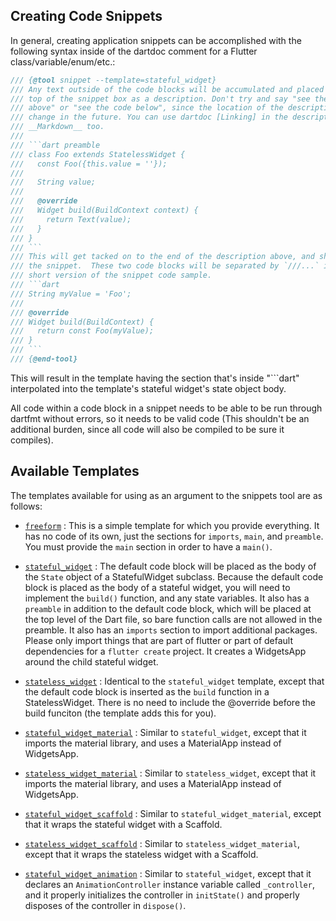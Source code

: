 ## Creating Code Snippets

In general, creating application snippets can be accomplished with the following
syntax inside of the dartdoc comment for a Flutter class/variable/enum/etc.:

```dart
/// {@tool snippet --template=stateful_widget}
/// Any text outside of the code blocks will be accumulated and placed at the
/// top of the snippet box as a description. Don't try and say "see the code
/// above" or "see the code below", since the location of the description may
/// change in the future. You can use dartdoc [Linking] in the description, and
/// __Markdown__ too.
/// 
/// ```dart preamble
/// class Foo extends StatelessWidget {
///   const Foo({this.value = ''});
/// 
///   String value; 
/// 
///   @override
///   Widget build(BuildContext context) {
///     return Text(value);
///   }
/// }
/// ```
/// This will get tacked on to the end of the description above, and shown above
/// the snippet.  These two code blocks will be separated by `///...` in the
/// short version of the snippet code sample.
/// ```dart
/// String myValue = 'Foo';
/// 
/// @override
/// Widget build(BuildContext) {
///   return const Foo(myValue);
/// }
/// ```
/// {@end-tool}
```

This will result in the template having the section that's inside "```dart"
interpolated into the template's stateful widget's state object body.

All code within a code block in a snippet needs to be able to be run through
dartfmt without errors, so it needs to be valid code (This shouldn't be an
additional burden, since all code will also be compiled to be sure it compiles).

## Available Templates

The templates available for using as an argument to the snippets tool are as
follows:

- [`freeform`](freeform.tmpl) :
  This is a simple template for which you provide everything.  It has no code of
  its own, just the sections for `imports`, `main`, and `preamble`. You must
  provide the `main` section in order to have a `main()`.

- [`stateful_widget`](stateful_widget.tmpl) :
  The default code block will be placed as the body of the `State` object of a
  StatefulWidget subclass. Because the default code block is placed as the body
  of a stateful widget, you will need to implement the `build()` function, and any
  state variables. It also has a `preamble` in addition to the default code
  block, which will be placed at the top level of the Dart file, so bare
  function calls are not allowed in the preamble.  It also has an `imports`
  section to import additional packages. Please only import things that are part
  of flutter or part of default dependencies for a `flutter create` project.
  It creates a WidgetsApp around the child stateful widget.

- [`stateless_widget`](stateless_widget.tmpl) :
  Identical to the `stateful_widget` template, except that the default code
  block is inserted as the `build` function in a
  StatelessWidget. There is no need to include the @override before the build
  funciton (the template adds this for you).

- [`stateful_widget_material`](stateful_widget_material.tmpl) : Similar to
  `stateful_widget`, except that it imports the material library, and uses
  a MaterialApp instead of WidgetsApp.

- [`stateless_widget_material`](stateless_widget_material.tmpl) : Similar to
  `stateless_widget`, except that it imports the material library, and uses
  a MaterialApp instead of WidgetsApp.

- [`stateful_widget_scaffold`](stateful_widget_scaffold.tmpl) : Similar to
  `stateful_widget_material`, except that it wraps the stateful widget with a
  Scaffold.

- [`stateless_widget_scaffold`](stateless_widget_scaffold.tmpl) : Similar to
  `stateless_widget_material`, except that it wraps the stateless widget with a
  Scaffold.

- [`stateful_widget_animation`](stateful_widget_animation.tmpl) : Similar to
  `stateful_widget`, except that it declares an `AnimationController` instance
  variable called `_controller`, and it properly initializes the controller
  in `initState()` and properly disposes of the controller in `dispose()`.
